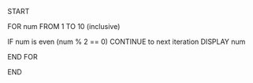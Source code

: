 START

FOR num FROM 1 TO 10 (inclusive)

IF num is even (num % 2 == 0)
CONTINUE to next iteration
DISPLAY num

END FOR

END
